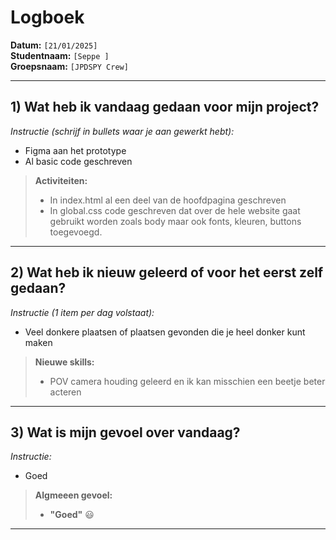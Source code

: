 # Logboek

**Datum:** `[21/01/2025]`  
**Studentnaam:** `[Seppe ]`  
**Groepsnaam:** `[JPDSPY Crew]`

---

## 1) Wat heb ik vandaag gedaan voor mijn project?

*Instructie (schrijf in bullets waar je aan gewerkt hebt):*  
- Figma aan het prototype
- Al basic code geschreven

> **Activiteiten:**  
> - In index.html al een deel van de hoofdpagina geschreven
> - In global.css code geschreven dat over de hele website gaat gebruikt worden zoals body maar ook fonts, kleuren, buttons toegevoegd.

---
## 2) Wat heb ik nieuw geleerd of voor het eerst zelf gedaan?

*Instructie (1 item per dag volstaat):*  
- Veel donkere plaatsen of plaatsen gevonden die je heel donker kunt maken


> **Nieuwe skills:**  
> - POV camera houding geleerd en ik kan misschien een beetje beter acteren
---

## 3) Wat is mijn gevoel over vandaag?

*Instructie:*  
- Goed


> **Algmeeen gevoel:**  
> - **"Goed"** :smiley:  

---

